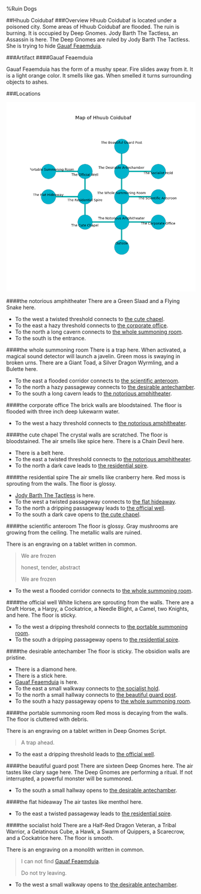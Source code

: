 %Ruin Dogs

##Hhuub Coidubaf
###Overview
Hhuub Coidubaf is located under a poisoned city. Some areas of Hhuub Coidubaf are flooded. The ruin is burning. It is occupied by Deep Gnomes. <a name="Jody-Barth-The-Tactless"></a>Jody Barth The Tactless, an Assassin is here. The Deep Gnomes are ruled by Jody Barth The Tactless. She  is trying to hide [Gauaf Feaemduia](#Gauaf-Feaemduia). 



###Artifact
####<a name="Gauaf-Feaemduia"></a>Gauaf Feaemduia


Gauaf Feaemduia has the form of a mushy spear. Fire slides away from it. It is a light orange color. It smells like gas. When smelled it turns surrounding objects to ashes. 





###Locations


![](../v2/images/Hhuub-Coidubaf.png)

####<a name="the-notorious-amphitheater"></a>the notorious amphitheater
There are a Green Slaad and a Flying Snake here. 



* To the west a twisted threshold connects to [the cute chapel](#the-cute-chapel).
* To the east a hazy threshold connects to [the corporate office](#the-corporate-office).
* To the north a long cavern connects to [the whole summoning room](#the-whole-summoning-room).
* To the south is the entrance.


####<a name="the-whole-summoning-room"></a>the whole summoning room
There is a trap here. When activated, a magical sound detector will launch a javelin. Green moss is swaying in broken urns. There are a Giant Toad, a Silver Dragon Wyrmling, and a Bulette here. 



* To the east a flooded corridor connects to [the scientific anteroom](#the-scientific-anteroom).
* To the north a hazy passageway connects to [the desirable antechamber](#the-desirable-antechamber).
* To the south a long cavern leads to [the notorious amphitheater](#the-notorious-amphitheater).


####<a name="the-corporate-office"></a>the corporate office
The brick walls are bloodstained. The floor is flooded with three inch deep lukewarm water. 



* To the west a hazy threshold connects to [the notorious amphitheater](#the-notorious-amphitheater).


####<a name="the-cute-chapel"></a>the cute chapel
The crystal walls are scratched. The floor is bloodstained. The air smells like spice here. There is a Chain Devil here. 



* There is a belt here.
* To the east a twisted threshold connects to [the notorious amphitheater](#the-notorious-amphitheater).
* To the north a dark cave leads to [the residential spire](#the-residential-spire).


####<a name="the-residential-spire"></a>the residential spire
The air smells like cranberry here. Red moss is sprouting from the walls. The floor is glossy. 



* [Jody Barth The Tactless](#Jody-Barth-The-Tactless) is here.
* To the west a twisted passageway connects to [the flat hideaway](#the-flat-hideaway).
* To the north a dripping passageway leads to [the official well](#the-official-well).
* To the south a dark cave opens to [the cute chapel](#the-cute-chapel).


####<a name="the-scientific-anteroom"></a>the scientific anteroom
The floor is glossy. Gray mushrooms are growing from the ceiling. The metallic walls are ruined. 

There is an engraving on a tablet written in common. 

> We are frozen
>
> honest, tender, abstract
>
> We are frozen
>


* To the west a flooded corridor connects to [the whole summoning room](#the-whole-summoning-room).


####<a name="the-official-well"></a>the official well
White lichens are sprouting from the walls. There are a Draft Horse, a Harpy, a Cockatrice, a Needle Blight, a Camel, two Knights, and  here. The floor is sticky. 



* To the west a dripping threshold connects to [the portable summoning room](#the-portable-summoning-room).
* To the south a dripping passageway opens to [the residential spire](#the-residential-spire).


####<a name="the-desirable-antechamber"></a>the desirable antechamber
The floor is sticky. The obsidion walls are pristine. 



* There is a diamond here.
* There is a stick here.
* [Gauaf Feaemduia](#Gauaf-Feaemduia) is here.
* To the east a small walkway connects to [the socialist hold](#the-socialist-hold).
* To the north a small hallway connects to [the beautiful guard post](#the-beautiful-guard-post).
* To the south a hazy passageway opens to [the whole summoning room](#the-whole-summoning-room).


####<a name="the-portable-summoning-room"></a>the portable summoning room
Red moss is decaying from the walls. The floor is cluttered with debris. 

There is an engraving on a tablet written in Deep Gnomes Script. 

> A trap ahead.
>


* To the east a dripping threshold leads to [the official well](#the-official-well).


####<a name="the-beautiful-guard-post"></a>the beautiful guard post
There are sixteen Deep Gnomes here. The air tastes like clary sage here. The Deep Gnomes are performing a ritual. If not interrupted, a powerful monster will be summoned. 



* To the south a small hallway opens to [the desirable antechamber](#the-desirable-antechamber).


####<a name="the-flat-hideaway"></a>the flat hideaway
The air tastes like menthol here. 



* To the east a twisted passageway leads to [the residential spire](#the-residential-spire).


####<a name="the-socialist-hold"></a>the socialist hold
There are a Half-Red Dragon Veteran, a Tribal Warrior, a Gelatinous Cube, a Hawk, a Swarm of Quippers, a Scarecrow, and a Cockatrice here. The floor is smooth. 

There is an engraving on a monolith written in common. 

> I can not find [Gauaf Feaemduia](#Gauaf-Feaemduia).
>
> Do not try leaving.
>


* To the west a small walkway opens to [the desirable antechamber](#the-desirable-antechamber).


